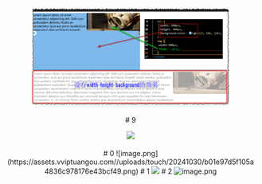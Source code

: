 <p align = "center"><img src="https://github.com/zb9678/picx-images-hosting/raw/master/image.9dcytiwkpe.png" style="width:400px;"><br><br>
# 9
<p align = "center"><img src="https://assets.vviptuangou.com//uploads/touch/20241030/b01e97d5f105a4836c978176e43bcf49.png" style="width:400px;"><br><br>
# 0
![image.png](https://assets.vviptuangou.com//uploads/touch/20241030/b01e97d5f105a4836c978176e43bcf49.png)
# 1
<a href="https://assets.vviptuangou.com//uploads/touch/20241030/b01e97d5f105a4836c978176e43bcf49.png" target="_blank"><img src="https://assets.vviptuangou.com//uploads/touch/20241030/b01e97d5f105a4836c978176e43bcf49.png"></a>
# 2
<img src="https://assets.vviptuangou.com//uploads/touch/20241030/b01e97d5f105a4836c978176e43bcf49.png" alt="image.png" />